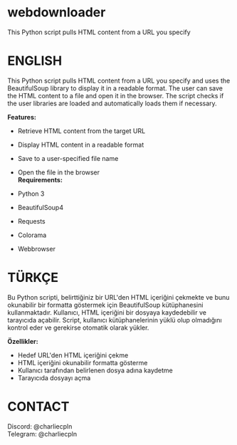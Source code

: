 # webdownloader
This Python script pulls HTML content from a URL you specify

# ENGLISH
This Python script pulls HTML content from a URL you specify and uses the BeautifulSoup library to display it in a readable format. The user can save the HTML content to a file and open it in the browser. The script checks if the user libraries are loaded and automatically loads them if necessary.  

**Features:**

- Retrieve HTML content from the target URL
- Display HTML content in a readable format
- Save to a user-specified file name
- Open the file in the browser  
**Requirements:**

- Python 3
- BeautifulSoup4
- Requests
- Colorama
- Webbrowser

# TÜRKÇE
Bu Python scripti, belirttiğiniz bir URL'den HTML içeriğini çekmekte ve bunu okunabilir bir formatta göstermek için BeautifulSoup kütüphanesini kullanmaktadır. Kullanıcı, HTML içeriğini bir dosyaya kaydedebilir ve tarayıcıda açabilir. Script, kullanıcı kütüphanelerinin yüklü olup olmadığını kontrol eder ve gerekirse otomatik olarak yükler.

**Özellikler:**
- Hedef URL'den HTML içeriğini çekme
- HTML içeriğini okunabilir formatta gösterme
- Kullanıcı tarafından belirlenen dosya adına kaydetme
- Tarayıcıda dosyayı açma

# CONTACT
Discord: @charliecpln  
Telegram: @charliecpln  

